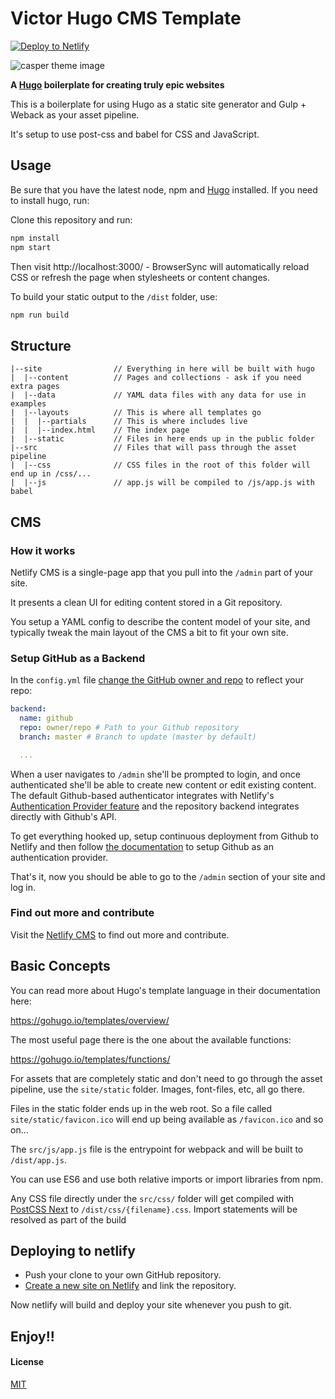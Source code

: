 # Victor Hugo CMS Template
<!-- Markdown snippet -->
[![Deploy to Netlify](https://www.netlify.com/img/deploy/button.svg)](https://app.netlify.com/start/deploy?repository=https://github.com/bdougie/casper-cms-template)

![casper theme image](https://s3-us-west-1.amazonaws.com/publis-brian-images/casper.jpg)

**A [Hugo](http://gohugo.io/) boilerplate for creating truly epic websites**

This is a boilerplate for using Hugo as a static site generator and Gulp + Weback as your
asset pipeline.

It's setup to use post-css and babel for CSS and JavaScript.

## Usage
Be sure that you have the latest node, npm and [Hugo](https://gohugo.io/overview/installing/) installed. If you need to install hugo, run:

Clone this repository and run:

```bash
npm install
npm start
```

Then visit http://localhost:3000/ - BrowserSync will automatically reload CSS or
refresh the page when stylesheets or content changes.

To build your static output to the `/dist` folder, use:

```bash
npm run build
```

## Structure

```
|--site                // Everything in here will be built with hugo
|  |--content          // Pages and collections - ask if you need extra pages
|  |--data             // YAML data files with any data for use in examples
|  |--layouts          // This is where all templates go
|  |  |--partials      // This is where includes live
|  |  |--index.html    // The index page
|  |--static           // Files in here ends up in the public folder
|--src                 // Files that will pass through the asset pipeline
|  |--css              // CSS files in the root of this folder will end up in /css/...
|  |--js               // app.js will be compiled to /js/app.js with babel
```
## CMS

### How it works

Netlify CMS is a single-page app that you pull into the `/admin` part of your site.

It presents a clean UI for editing content stored in a Git repository.

You setup a YAML config to describe the content model of your site, and typically
tweak the main layout of the CMS a bit to fit your own site.

### Setup GitHub as a Backend

In the `config.yml` file [change the GitHub owner and repo](https://github.com/bdougie/strata-cms-template/blob/master/site/static/admin/config.yml#L3) to reflect your repo:

```yaml
backend:
  name: github
  repo: owner/repo # Path to your Github repository
  branch: master # Branch to update (master by default)

  ...
```
When a user navigates to `/admin` she'll be prompted to login, and once authenticated
she'll be able to create new content or edit existing content.
The default Github-based authenticator integrates with Netlify's [Authentication Provider feature](https://www.netlify.com/docs/authentication-providers) and the repository
backend integrates directly with Github's API.

To get everything hooked up, setup continuous deployment from Github to Netlify
and then follow [the documentation](https://www.netlify.com/docs/authentication-providers)
to setup Github as an authentication provider.

That's it, now you should be able to go to the `/admin` section of your site and
log in.

### Find out more and contribute

Visit the [Netlify CMS](https://github.com/netlify/netlify-cms/) to find out more and contribute.

## Basic Concepts

You can read more about Hugo's template language in their documentation here:

https://gohugo.io/templates/overview/

The most useful page there is the one about the available functions:

https://gohugo.io/templates/functions/

For assets that are completely static and don't need to go through the asset pipeline,
use the `site/static` folder. Images, font-files, etc, all go there.

Files in the static folder ends up in the web root. So a file called `site/static/favicon.ico`
will end up being available as `/favicon.ico` and so on...

The `src/js/app.js` file is the entrypoint for webpack and will be built to `/dist/app.js`.

You can use ES6 and use both relative imports or import libraries from npm.

Any CSS file directly under the `src/css/` folder will get compiled with [PostCSS Next](http://cssnext.io/)
to `/dist/css/{filename}.css`. Import statements will be resolved as part of the build

## Deploying to netlify

- Push your clone to your own GitHub repository.
- [Create a new site on Netlify](https://app.netlify.com/start) and link the repository.

Now netlify will build and deploy your site whenever you push to git.

##  Enjoy!!

#### License

[MIT](LICENSE)

